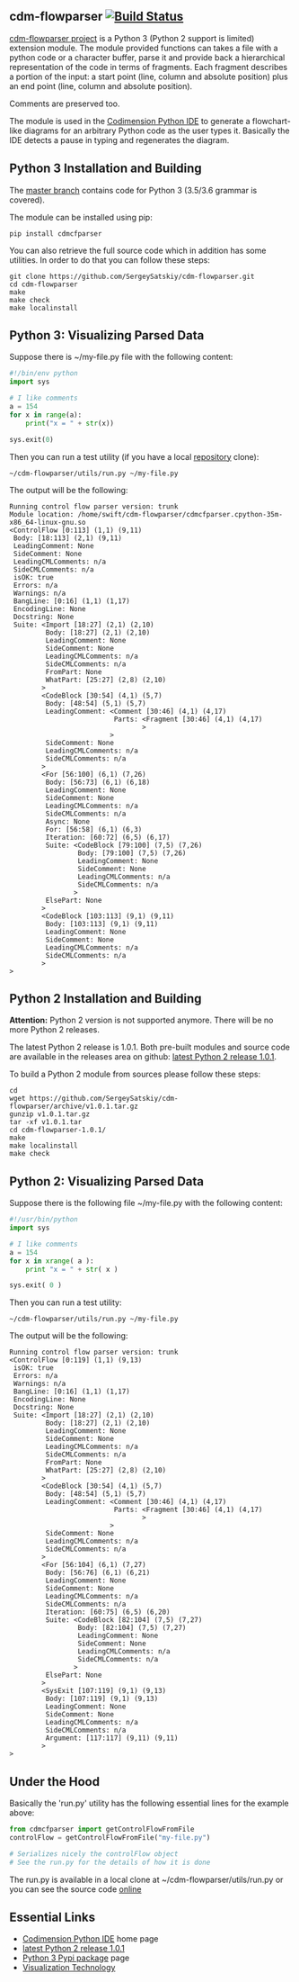 ## cdm-flowparser [![Build Status](https://travis-ci.org/SergeySatskiy/cdm-flowparser.svg?branch=master)](https://travis-ci.org/SergeySatskiy/cdm-flowparser)
[cdm-flowparser project](https://github.com/SergeySatskiy/cdm-flowparser)
is a Python 3 (Python 2 support is limited) extension module.
The module provided functions can takes a file with a python code or a character buffer,
parse it and provide back a hierarchical representation of the code in terms of fragments.
Each fragment describes a portion of the input:
a start point (line, column and absolute position) plus an end point
(line, column and absolute position).

Comments are preserved too.

The module is used in the [Codimension Python IDE](http://codimension.org) to
generate a flowchart-like diagrams for an arbitrary Python code as the user
types it. Basically the IDE detects a pause in typing and regenerates the diagram.

## Python 3 Installation and Building
The [master branch](https://github.com/SergeySatskiy/cdm-flowparser) contains code for Python 3 (3.5/3.6 grammar is covered).

The module can be installed using pip:

```shell
pip install cdmcfparser
```

You can also retrieve the full source code which in addition has some utilities.
In order to do that you can follow these steps:

```shell
git clone https://github.com/SergeySatskiy/cdm-flowparser.git
cd cdm-flowparser
make
make check
make localinstall
```


## Python 3: Visualizing Parsed Data
Suppose there is ~/my-file.py file with the following content:
```python
#!/bin/env python
import sys

# I like comments
a = 154
for x in range(a):
    print("x = " + str(x))

sys.exit(0)
```

Then you can run a test utility (if you have a local [repository](https://github.com/SergeySatskiy/cdm-flowparser) clone):

```shell
~/cdm-flowparser/utils/run.py ~/my-file.py
```

The output will be the following:

```
Running control flow parser version: trunk
Module location: /home/swift/cdm-flowparser/cdmcfparser.cpython-35m-x86_64-linux-gnu.so
<ControlFlow [0:113] (1,1) (9,11)
 Body: [18:113] (2,1) (9,11)
 LeadingComment: None
 SideComment: None
 LeadingCMLComments: n/a
 SideCMLComments: n/a
 isOK: true
 Errors: n/a
 Warnings: n/a
 BangLine: [0:16] (1,1) (1,17)
 EncodingLine: None
 Docstring: None
 Suite: <Import [18:27] (2,1) (2,10)
         Body: [18:27] (2,1) (2,10)
         LeadingComment: None
         SideComment: None
         LeadingCMLComments: n/a
         SideCMLComments: n/a
         FromPart: None
         WhatPart: [25:27] (2,8) (2,10)
        >
        <CodeBlock [30:54] (4,1) (5,7)
         Body: [48:54] (5,1) (5,7)
         LeadingComment: <Comment [30:46] (4,1) (4,17)
                          Parts: <Fragment [30:46] (4,1) (4,17)
                                 >
                         >
         SideComment: None
         LeadingCMLComments: n/a
         SideCMLComments: n/a
        >
        <For [56:100] (6,1) (7,26)
         Body: [56:73] (6,1) (6,18)
         LeadingComment: None
         SideComment: None
         LeadingCMLComments: n/a
         SideCMLComments: n/a
         Async: None
         For: [56:58] (6,1) (6,3)
         Iteration: [60:72] (6,5) (6,17)
         Suite: <CodeBlock [79:100] (7,5) (7,26)
                 Body: [79:100] (7,5) (7,26)
                 LeadingComment: None
                 SideComment: None
                 LeadingCMLComments: n/a
                 SideCMLComments: n/a
                >
         ElsePart: None
        >
        <CodeBlock [103:113] (9,1) (9,11)
         Body: [103:113] (9,1) (9,11)
         LeadingComment: None
         SideComment: None
         LeadingCMLComments: n/a
         SideCMLComments: n/a
        >
>
```



## Python 2 Installation and Building
**Attention:** Python 2 version is not supported anymore.
There will be no more Python 2 releases.

The latest Python 2 release is 1.0.1. Both pre-built modules and
source code are available in the releases area on github:
[latest Python 2 release 1.0.1](https://github.com/SergeySatskiy/cdm-flowparser/releases/tag/v1.0.1).

To build a Python 2 module from sources please follow these steps:

```shell
cd
wget https://github.com/SergeySatskiy/cdm-flowparser/archive/v1.0.1.tar.gz
gunzip v1.0.1.tar.gz
tar -xf v1.0.1.tar
cd cdm-flowparser-1.0.1/
make
make localinstall
make check
```


## Python 2: Visualizing Parsed Data
Suppose there is the following file ~/my-file.py with the following content:
```python
#!/usr/bin/python
import sys

# I like comments
a = 154
for x in xrange( a ):
    print "x = " + str( x )

sys.exit( 0 )
```

Then you can run a test utility:

```shell
~/cdm-flowparser/utils/run.py ~/my-file.py
```

The output will be the following:

```
Running control flow parser version: trunk
<ControlFlow [0:119] (1,1) (9,13)
 isOK: true
 Errors: n/a
 Warnings: n/a
 BangLine: [0:16] (1,1) (1,17)
 EncodingLine: None
 Docstring: None
 Suite: <Import [18:27] (2,1) (2,10)
         Body: [18:27] (2,1) (2,10)
         LeadingComment: None
         SideComment: None
         LeadingCMLComments: n/a
         SideCMLComments: n/a
         FromPart: None
         WhatPart: [25:27] (2,8) (2,10)
        >
        <CodeBlock [30:54] (4,1) (5,7)
         Body: [48:54] (5,1) (5,7)
         LeadingComment: <Comment [30:46] (4,1) (4,17)
                          Parts: <Fragment [30:46] (4,1) (4,17)
                                 >
                         >
         SideComment: None
         LeadingCMLComments: n/a
         SideCMLComments: n/a
        >
        <For [56:104] (6,1) (7,27)
         Body: [56:76] (6,1) (6,21)
         LeadingComment: None
         SideComment: None
         LeadingCMLComments: n/a
         SideCMLComments: n/a
         Iteration: [60:75] (6,5) (6,20)
         Suite: <CodeBlock [82:104] (7,5) (7,27)
                 Body: [82:104] (7,5) (7,27)
                 LeadingComment: None
                 SideComment: None
                 LeadingCMLComments: n/a
                 SideCMLComments: n/a
                >
         ElsePart: None
        >
        <SysExit [107:119] (9,1) (9,13)
         Body: [107:119] (9,1) (9,13)
         LeadingComment: None
         SideComment: None
         LeadingCMLComments: n/a
         SideCMLComments: n/a
         Argument: [117:117] (9,11) (9,11)
        >
>
```

## Under the Hood

Basically the 'run.py' utility has the following essential lines for the example above:

```python
from cdmcfparser import getControlFlowFromFile
controlFlow = getControlFlowFromFile("my-file.py")

# Serializes nicely the controlFlow object
# See the run.py for the details of how it is done
```

The run.py is available in a local clone at ~/cdm-flowparser/utils/run.py or
you can see the source code [online](https://github.com/SergeySatskiy/cdm-flowparser/blob/master/utils/run.py)


## Essential Links
- [Codimension Python IDE](http://codimension.org) home page
- [latest Python 2 release 1.0.1](https://github.com/SergeySatskiy/cdm-flowparser/releases/tag/v1.0.1)
- [Python 3 Pypi package](https://pypi.python.org/pypi?name=cdmcfparser&:action=display) page
- [Visualization Technology](http://codimension.org/documentation/visualization-technology/python-code-visualization.html)
